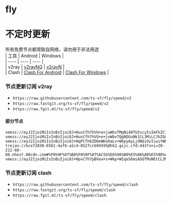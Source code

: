 # fly
# 不定时更新
所有免费节点都爬取自网络，请勿用于非法用途  
|  工具  | Android  | Windows  |  
|  ----  | ----   | ----  |  
| v2ray  | [v2rayNG](https://github.com/2dust/v2rayNG/releases) | [v2rayN](https://github.com/2dust/v2rayN/releases) |  
| Clash  | [Clash For Android](https://github.com/Kr328/ClashForAndroid/releases) | [Clash For Windows](https://github.com/Fndroid/clash_for_windows_pkg/releases) | 
  
### 节点更新订阅  v2ray
- `https://raw.githubusercontent.com/ts-sf/fly/speed/v2`  
- `https://raw.fastgit.org/ts-sf/fly/speed/v2`  
- `https://raw.fgit.ml/ts-sf/fly/speed/v2`  
#### 部分节点  
``` 
vmess://eyJ2IjoiMiIsInBzIjoi8J+HuvCfh7hVU+e+juWbvTMgNi40TUIvcyIsImFkZCI6IjEwNC4zMS4xNi4xOTciLCJwb3J0IjoiNDQzIiwiaWQiOiJiMTM1ODFhYi03MzZiLTQyMjEtZmFjYS1jMTc4MmY5NTZlNTAiLCJhaWQiOiIwIiwic2N5IjoiYXV0byIsIm5ldCI6IndzIiwidHlwZSI6IiIsImhvc3QiOiJNY2ktUmlnaHRlbC10YWxpYS1tb2toYWJlcmF0LmlyYW5jZWxsLWlyYW5jZWxsLndlYnNpdGUiLCJwYXRoIjoiL0BTZXl5ZWRNVCBAU2V5eWVkTVQiLCJ0bHMiOiJ0bHMiLCJzbmkiOiJNY2kyLVJpZ2h0ZWwtdGFsaWEtbW9raGFiZXJhdC5pcmFuY2VsbC1pcmFuY2VsbC53ZWJzaXRlIiwidGVzdF9uYW1lIjoiVVPnvo7lm70zIn0=
vmess://eyJ2IjoiMiIsInBzIjoi8J+HuvCfh7hVU+e+juWbvTQgNDUuNk1CL3MiLCJhZGQiOiJoeC0xMjguMTk5LjE1LjE1OS5uaXAuaW8iLCJwb3J0IjoiODAiLCJpZCI6IjkwMGYxZWNmLThmOGYtNGIxOS1jMWQ5LTE2MzM2MDVlN2U4MyIsImFpZCI6IjAiLCJzY3kiOiJhdXRvIiwibmV0IjoidGNwIiwidHlwZSI6Imh0dHAiLCJob3N0IjoiIiwicGF0aCI6Ii8iLCJ0bHMiOiIiLCJzbmkiOiIiLCJ0ZXN0X25hbWUiOiJVU+e+juWbvTQifQ==
vmess://eyJ2IjoiMiIsInBzIjoi8J+HqPCfh6ZDQeWKoOaLv+WkpyAyLjdNQi9zIiwiYWRkIjoibXQtMTQ4LjExMy4xNjUuMTA0Lm5pcC5pbyIsInBvcnQiOiIyNDU5MyIsImlkIjoiYjk5ZDEzZGUtZDk3Yi00NzJhLWM3N2EtMGRmYmNiZDc4Y2VlIiwiYWlkIjoiMCIsInNjeSI6ImF1dG8iLCJuZXQiOiJ0Y3AiLCJ0eXBlIjoiaHR0cCIsImhvc3QiOiIiLCJwYXRoIjoiLyIsInRscyI6IiIsInNuaSI6IiIsInRlc3RfbmFtZSI6IkNB5Yqg5ou/5aSnIn0=
trojan://bce72830-6561-4af6-a2c4-052fccb94595@hk2.gsjc.cfd:443?sni=20-212-60-88.nhost.00cdn.com#%F0%9F%87%B8%F0%9F%87%ACSG%E6%96%B0%E5%8A%A0%E5%9D%A1%20270.0KB%2Fs
vmess://eyJ2IjoiMiIsInBzIjoi8J+HpvCfh7pBVea+s+Wkp+WIqeS6miA5OTMuNEtCL3MiLCJhZGQiOiIxMzkuOTkuMjQ1LjE2NCIsInBvcnQiOiI0OTkyMSIsImlkIjoiNDE4MDQ4YWYtYTI5My00Yjk5LTliMGMtOThjYTM1ODBkZDI0IiwiYWlkIjoiNjQiLCJzY3kiOiJhdXRvIiwibmV0IjoidGNwIiwidHlwZSI6Im5vbmUiLCJob3N0IjoiIiwicGF0aCI6Ii8iLCJ0bHMiOiIiLCJzbmkiOiIiLCJ0ZXN0X25hbWUiOiJBVea+s+Wkp+WIqeS6miJ9
```
### 节点更新订阅  clash
- `https://raw.githubusercontent.com/ts-sf/fly/speed/clash`  
- `https://raw.fastgit.org/ts-sf/fly/speed/clash`  
- `https://raw.fgit.ml/ts-sf/fly/speed/clash`  


